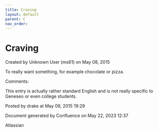 ```yaml
---
title: Craving
layout: default
parent: C
nav_order:
---
```


# Craving

Created by  Unknown User (ms61) on May 08, 2015

To really want something, for example chocolate or pizza.

Comments:

This entry is actually rather standard English and is not really specific to Geneseo or even college students.

Posted by drake at May 09, 2015 19:29

Document generated by Confluence on May 22, 2023 12:37

Atlassian
